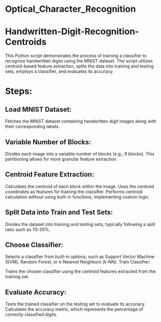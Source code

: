 # Optical_Character_Recognition
# Handwritten-Digit-Recognition-Centroids
This Python script demonstrates the process of training a classifier to recognize handwritten digits using the MNIST dataset. The script utilizes centroid-based feature extraction, splits the data into training and testing sets, employs a classifier, and evaluates its accuracy.

# Steps:

## Load MNIST Dataset:

Fetches the MNIST dataset containing handwritten digit images along with their corresponding labels.

## Variable Number of Blocks:

Divides each image into a variable number of blocks (e.g., 9 blocks). This partitioning allows for more granular feature extraction.

## Centroid Feature Extraction:

Calculates the centroid of each block within the image.
Uses the centroid coordinates as features for training the classifier.
Performs centroid calculation without using built-in functions, implementing custom logic.

## Split Data into Train and Test Sets:

Divides the dataset into training and testing sets, typically following a split ratio such as 70-30%.

## Choose Classifier:

Selects a classifier from built-in options, such as Support Vector Machine (SVM), Random Forest, or k-Nearest Neighbors (k-NN).
Train Classifier:

Trains the chosen classifier using the centroid features extracted from the training set.

## Evaluate Accuracy:

Tests the trained classifier on the testing set to evaluate its accuracy.
Calculates the accuracy metric, which represents the percentage of correctly classified digits.

